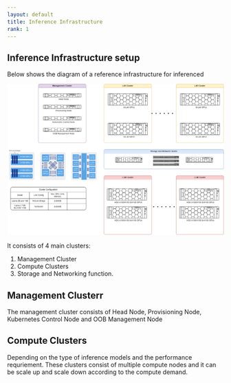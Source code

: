 ```yaml
---
layout: default
title: Inference Infrastructure
rank: 1
---
```

## Inference Infrastructure setup
Below shows the diagram of a reference infrastructure for inferenced

![Reference Infrastr](./infrastructure.drawio.png)

It consists of 4 main clusters:
1. Management Cluster
2. Compute Clusters
3. Storage and Networking function. 

## Management Clusterr

The management cluster consists of Head Node, Provisioning Node, Kubernetes Control Node and OOB Management Node

## Compute Clusters

Depending on the type of inference models and the performance requriement. These clusters consist of multiple compute nodes and it can be scale up and scale down according to the compute demand.



